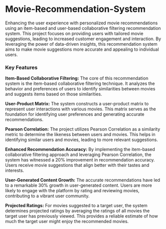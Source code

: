 # Movie-Recommendation-System

Enhancing the user experience with personalized movie recommendations using an item-based and user-based collaborative filtering recommendation system. This project focuses on providing users with tailored movie suggestions, leading to increased customer engagement and interaction. By leveraging the power of data-driven insights, this recommendation system aims to make movie suggestions more accurate and appealing to individual users.

### Key Features
**Item-Based Collaborative Filtering:** The core of this recommendation system is the item-based collaborative filtering technique. It analyzes the behavior and preferences of users to identify similarities between movies and suggests items based on those similarities.

**User-Product Matrix:** The system constructs a user-product matrix to represent user interactions with various movies. This matrix serves as the foundation for identifying user preferences and generating accurate recommendations.

**Pearson Correlation:** The project utilizes Pearson Correlation as a similarity metric to determine the likeness between users and movies. This helps in identifying similar users and movies, leading to more relevant suggestions.

**Enhanced Recommendation Accuracy:** By implementing the item-based collaborative filtering approach and leveraging Pearson Correlation, the system has witnessed a 20% improvement in recommendation accuracy. Users receive movie suggestions that align better with their tastes and interests.

**User-Generated Content Growth:** The accurate recommendations have led to a remarkable 30% growth in user-generated content. Users are more likely to engage with the platform by rating and reviewing movies, contributing to a vibrant user community.

**Projected Ratings:** For movies suggested to a target user, the system determines projected ratings by averaging the ratings of all movies the target user has previously viewed. This provides a reliable estimate of how much the target user might enjoy the recommended movies.

